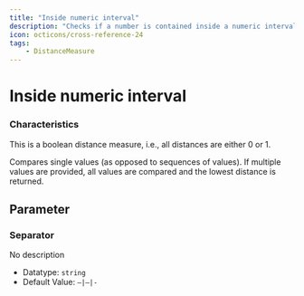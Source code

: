```yaml
---
title: "Inside numeric interval"
description: "Checks if a number is contained inside a numeric interval, such as '1900 - 2000'."
icon: octicons/cross-reference-24
tags: 
    - DistanceMeasure
---
```

# Inside numeric interval
<!-- This file was generated - DO NOT CHANGE IT MANUALLY -->




### Characteristics
This is a boolean distance measure, i.e., all distances are either 0 or 1.

Compares single values (as opposed to sequences of values). If multiple values are provided, all values are compared and the lowest distance is returned.

## Parameter

### Separator

No description

- Datatype: `string`
- Default Value: `—|–|-`



